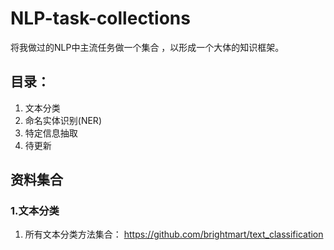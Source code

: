 # NLP-task-collections
将我做过的NLP中主流任务做一个集合 ，以形成一个大体的知识框架。

## 目录：
1. 文本分类
2. 命名实体识别(NER)
3. 特定信息抽取
4. 待更新

## 资料集合
### 1.文本分类
1. 所有文本分类方法集合：
  https://github.com/brightmart/text_classification
